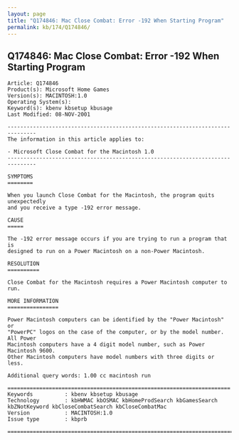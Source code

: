 ```yaml
---
layout: page
title: "Q174846: Mac Close Combat: Error -192 When Starting Program"
permalink: kb/174/Q174846/
---
```


## Q174846: Mac Close Combat: Error -192 When Starting Program

	Article: Q174846
	Product(s): Microsoft Home Games
	Version(s): MACINTOSH:1.0
	Operating System(s): 
	Keyword(s): kbenv kbsetup kbusage
	Last Modified: 08-NOV-2001
	
	-------------------------------------------------------------------------------
	The information in this article applies to:
	
	- Microsoft Close Combat for the Macintosh 1.0 
	-------------------------------------------------------------------------------
	
	SYMPTOMS
	========
	
	When you launch Close Combat for the Macintosh, the program quits unexpectedly
	and you receive a type -192 error message.
	
	CAUSE
	=====
	
	The -192 error message occurs if you are trying to run a program that is
	designed to run on a Power Macintosh on a non-Power Macintosh.
	
	RESOLUTION
	==========
	
	Close Combat for the Macintosh requires a Power Macintosh computer to run.
	
	MORE INFORMATION
	================
	
	Power Macintosh computers can be identified by the "Power Macintosh" or
	"PowerPC" logos on the case of the computer, or by the model number. All Power
	Macintosh computers have a 4 digit model number, such as Power Macintosh 9600.
	Other Macintosh computers have model numbers with three digits or less.
	
	Additional query words: 1.00 cc macintosh run
	
	======================================================================
	Keywords          : kbenv kbsetup kbusage 
	Technology        : kbHWMAC kbOSMAC kbHomeProdSearch kbGamesSearch kbZNotKeyword kbCloseCombatSearch kbCloseCombatMac
	Version           : MACINTOSH:1.0
	Issue type        : kbprb
	
	=============================================================================
	
